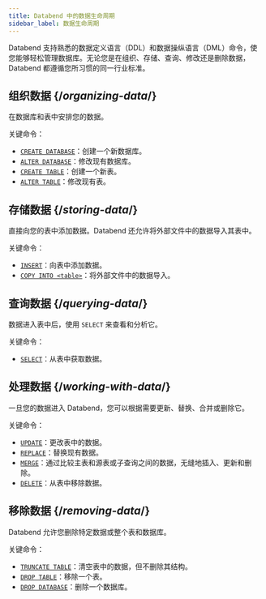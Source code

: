 ```yaml
---
title: Databend 中的数据生命周期
sidebar_label: 数据生命周期
---
```


Databend 支持熟悉的数据定义语言（DDL）和数据操纵语言（DML）命令，使您能够轻松管理数据库。无论您是在组织、存储、查询、修改还是删除数据，Databend 都遵循您所习惯的同一行业标准。

## 组织数据 {/*organizing-data*/}

在数据库和表中安排您的数据。

关键命令：

- [`CREATE DATABASE`](/sql/sql-commands/ddl/database/ddl-create-database)：创建一个新数据库。
- [`ALTER DATABASE`](/sql/sql-commands/ddl/database/ddl-alter-database)：修改现有数据库。
- [`CREATE TABLE`](/sql/sql-commands/ddl/table/ddl-create-table)：创建一个新表。
- [`ALTER TABLE`](/sql/sql-commands/ddl/table/alter-table-column)：修改现有表。

## 存储数据 {/*storing-data*/}

直接向您的表中添加数据。Databend 还允许将外部文件中的数据导入其表中。

关键命令：

- [`INSERT`](/sql/sql-commands/dml/dml-insert)：向表中添加数据。
- [`COPY INTO <table>`](/sql/sql-commands/dml/dml-copy-into-table)：将外部文件中的数据导入。

## 查询数据 {/*querying-data*/}

数据进入表中后，使用 `SELECT` 来查看和分析它。

关键命令：

- [`SELECT`](/sql/sql-commands/query-syntax/query-select)：从表中获取数据。

## 处理数据 {/*working-with-data*/}

一旦您的数据进入 Databend，您可以根据需要更新、替换、合并或删除它。

关键命令：

- [`UPDATE`](/sql/sql-commands/dml/dml-update)：更改表中的数据。
- [`REPLACE`](/sql/sql-commands/dml/dml-replace)：替换现有数据。
- [`MERGE`](/sql/sql-commands/dml/dml-merge)：通过比较主表和源表或子查询之间的数据，无缝地插入、更新和删除。
- [`DELETE`](/sql/sql-commands/dml/dml-delete-from)：从表中移除数据。

## 移除数据 {/*removing-data*/}

Databend 允许您删除特定数据或整个表和数据库。

关键命令：

- [`TRUNCATE TABLE`](/sql/sql-commands/ddl/table/ddl-truncate-table)：清空表中的数据，但不删除其结构。
- [`DROP TABLE`](/sql/sql-commands/ddl/table/ddl-drop-table)：移除一个表。
- [`DROP DATABASE`](/sql/sql-commands/ddl/database/ddl-drop-database)：删除一个数据库。